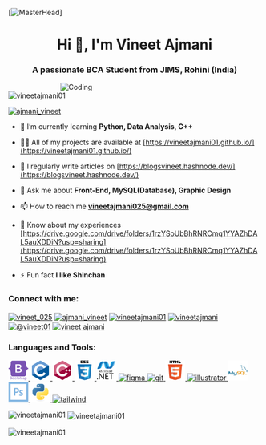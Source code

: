 [![MasterHead](https://drive.google.com/file/d/1wkc26sPrxj65OZ710mQsfqvTHAVA9LhI/view?usp=sharing)]
<h1 align="center">Hi 👋, I'm Vineet Ajmani</h1>
<h3 align="center">A passionate BCA Student from JIMS, Rohini (India)</h3>
<img align="right" alt="Coding" width="400" src="https://miro.medium.com/max/680/1*IRGHmiGsa16stedQvIaZfw.gif">

<p align="left"> <img src="https://komarev.com/ghpvc/?username=vineetajmani01&label=Profile%20views&color=0e75b6&style=flat" alt="vineetajmani01" /> </p>

<p align="left"> <a href="https://twitter.com/ajmani_vineet" target="blank"><img src="https://img.shields.io/twitter/follow/ajmani_vineet?logo=twitter&style=for-the-badge" alt="ajmani_vineet" /></a> </p>

- 🌱 I’m currently learning **Python, Data Analysis, C++**

- 👨‍💻 All of my projects are available at [https://vineetajmani01.github.io/](https://vineetajmani01.github.io/)

- 📝 I regularly write articles on [https://blogsvineet.hashnode.dev/](https://blogsvineet.hashnode.dev/)

- 💬 Ask me about **Front-End, MySQL(Database), Graphic Design**

- 📫 How to reach me **vineetajmani025@gmail.com**

- 📄 Know about my experiences [https://drive.google.com/drive/folders/1rzYSoUbBhRNRCmq1YYAZhDAL5auXDDiN?usp=sharing](https://drive.google.com/drive/folders/1rzYSoUbBhRNRCmq1YYAZhDAL5auXDDiN?usp=sharing)

- ⚡ Fun fact **I like Shinchan**

<h3 align="left">Connect with me:</h3>
<p align="left">
<a href="https://codepen.io/vineet_025" target="blank"><img align="center" src="https://raw.githubusercontent.com/rahuldkjain/github-profile-readme-generator/master/src/images/icons/Social/codepen.svg" alt="vineet_025" height="30" width="40" /></a>
<a href="https://twitter.com/ajmani_vineet" target="blank"><img align="center" src="https://raw.githubusercontent.com/rahuldkjain/github-profile-readme-generator/master/src/images/icons/Social/twitter.svg" alt="ajmani_vineet" height="30" width="40" /></a>
<a href="https://linkedin.com/in/vineetajmani01" target="blank"><img align="center" src="https://raw.githubusercontent.com/rahuldkjain/github-profile-readme-generator/master/src/images/icons/Social/linked-in-alt.svg" alt="vineetajmani01" height="30" width="40" /></a>
<a href="https://instagram.com/vineetajmani" target="blank"><img align="center" src="https://raw.githubusercontent.com/rahuldkjain/github-profile-readme-generator/master/src/images/icons/Social/instagram.svg" alt="vineetajmani" height="30" width="40" /></a>
<a href="https://hashnode.com/@vineet01" target="blank"><img align="center" src="https://raw.githubusercontent.com/rahuldkjain/github-profile-readme-generator/master/src/images/icons/Social/hashnode.svg" alt="@vineet01" height="30" width="40" /></a>
<a href="https://www.youtube.com/c/vineet ajmani" target="blank"><img align="center" src="https://raw.githubusercontent.com/rahuldkjain/github-profile-readme-generator/master/src/images/icons/Social/youtube.svg" alt="vineet ajmani" height="30" width="40" /></a>
</p>

<h3 align="left">Languages and Tools:</h3>
<p align="left"> <a href="https://getbootstrap.com" target="_blank" rel="noreferrer"> <img src="https://raw.githubusercontent.com/devicons/devicon/master/icons/bootstrap/bootstrap-plain-wordmark.svg" alt="bootstrap" width="40" height="40"/> </a> <a href="https://www.cprogramming.com/" target="_blank" rel="noreferrer"> <img src="https://raw.githubusercontent.com/devicons/devicon/master/icons/c/c-original.svg" alt="c" width="40" height="40"/> </a> <a href="https://www.w3schools.com/cpp/" target="_blank" rel="noreferrer"> <img src="https://raw.githubusercontent.com/devicons/devicon/master/icons/cplusplus/cplusplus-original.svg" alt="cplusplus" width="40" height="40"/> </a> <a href="https://www.w3schools.com/css/" target="_blank" rel="noreferrer"> <img src="https://raw.githubusercontent.com/devicons/devicon/master/icons/css3/css3-original-wordmark.svg" alt="css3" width="40" height="40"/> </a> <a href="https://dotnet.microsoft.com/" target="_blank" rel="noreferrer"> <img src="https://raw.githubusercontent.com/devicons/devicon/master/icons/dot-net/dot-net-original-wordmark.svg" alt="dotnet" width="40" height="40"/> </a> <a href="https://www.figma.com/" target="_blank" rel="noreferrer"> <img src="https://www.vectorlogo.zone/logos/figma/figma-icon.svg" alt="figma" width="40" height="40"/> </a> <a href="https://git-scm.com/" target="_blank" rel="noreferrer"> <img src="https://www.vectorlogo.zone/logos/git-scm/git-scm-icon.svg" alt="git" width="40" height="40"/> </a> <a href="https://www.w3.org/html/" target="_blank" rel="noreferrer"> <img src="https://raw.githubusercontent.com/devicons/devicon/master/icons/html5/html5-original-wordmark.svg" alt="html5" width="40" height="40"/> </a> <a href="https://www.adobe.com/in/products/illustrator.html" target="_blank" rel="noreferrer"> <img src="https://www.vectorlogo.zone/logos/adobe_illustrator/adobe_illustrator-icon.svg" alt="illustrator" width="40" height="40"/> </a> <a href="https://www.mysql.com/" target="_blank" rel="noreferrer"> <img src="https://raw.githubusercontent.com/devicons/devicon/master/icons/mysql/mysql-original-wordmark.svg" alt="mysql" width="40" height="40"/> </a> <a href="https://www.photoshop.com/en" target="_blank" rel="noreferrer"> <img src="https://raw.githubusercontent.com/devicons/devicon/master/icons/photoshop/photoshop-line.svg" alt="photoshop" width="40" height="40"/> </a> <a href="https://www.python.org" target="_blank" rel="noreferrer"> <img src="https://raw.githubusercontent.com/devicons/devicon/master/icons/python/python-original.svg" alt="python" width="40" height="40"/> </a> <a href="https://tailwindcss.com/" target="_blank" rel="noreferrer"> <img src="https://www.vectorlogo.zone/logos/tailwindcss/tailwindcss-icon.svg" alt="tailwind" width="40" height="40"/> </a> </p>

<p><img align="left" src="https://github-readme-stats.vercel.app/api/top-langs?username=vineetajmani01&show_icons=true&locale=en&layout=compact" alt="vineetajmani01" /></p>

<p>&nbsp;<img align="center" src="https://github-readme-stats.vercel.app/api?username=vineetajmani01&show_icons=true&locale=en" alt="vineetajmani01" /></p>

<p><img align="center" src="https://github-readme-streak-stats.herokuapp.com/?user=vineetajmani01&" alt="vineetajmani01" /></p>
